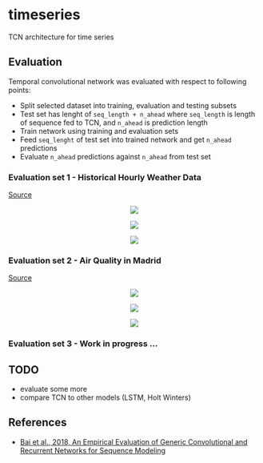 # timeseries
TCN architecture for time series

## Evaluation

Temporal convolutional network was evaluated with respect to following points:
- Split selected dataset into training, evaluation and testing subsets
- Test set has lenght of `seq_length + n_ahead` where `seq_length` is length of sequence fed to TCN, and `n_ahead` is prediction length
- Train network using training and evaluation sets
- Feed `seq_lenght` of test set into trained network and get `n_ahead` predictions
- Evaluate `n_ahead` predictions against `n_ahead` from test set

### Evaluation set 1 - Historical Hourly Weather Data
[Source](https://www.kaggle.com/selfishgene/historical-hourly-weather-data)

<p align="center">
  <img src="https://github.com/xadrianzetx/timeseries/blob/master/plots/loss.png">
  </p>

<p align="center">
  <img src="https://github.com/xadrianzetx/timeseries/blob/master/plots/unnamed-chunk-5-1.png">
  </p>
  
<p align="center">
  <img src="https://github.com/xadrianzetx/timeseries/blob/master/plots/montreal_weather_model.png">
  </p>

### Evaluation set 2 - Air Quality in Madrid
[Source](https://www.kaggle.com/decide-soluciones/air-quality-madrid/home)

<p align="center">
  <img src="https://github.com/xadrianzetx/timeseries/blob/master/plots/loss2.png">
  </p>

<p align="center">
  <img src="https://github.com/xadrianzetx/timeseries/blob/master/plots/unnamed-chunk-9-1.png">
  </p>
  
<p align="center">
  <img src="https://github.com/xadrianzetx/timeseries/blob/master/plots/montreal_weather_model.png">
  </p>
  
### Evaluation set 3 - Work in progress ...

## TODO
- evaluate some more
- compare TCN to other models (LSTM, Holt Winters)

## References
- [Bai et al., 2018, 
An Empirical Evaluation of Generic Convolutional and Recurrent Networks for Sequence Modeling](https://arxiv.org/pdf/1803.01271.pdf)
